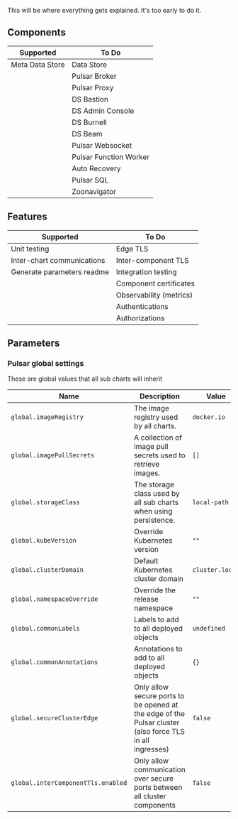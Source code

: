 This will be where everything gets explained. It's too early to do it.

## Components

| Supported       | To Do                  |
|-----------------|------------------------|
| Meta Data Store | Data Store             |
 |                 | Pulsar Broker          |
|                 | Pulsar Proxy           |
|                 | DS Bastion             |
|                 | DS Admin Console       |
|                 | DS Burnell             |
|                 | DS Beam                |
|                 | Pulsar Websocket       |
|                 | Pulsar Function Worker |
|                 | Auto Recovery          |
|                 | Pulsar SQL             |
|                 | Zoonavigator           |

## Features

| Supported                  | To Do                   |
|----------------------------|-------------------------|
| Unit testing               | Edge TLS                |
| Inter-chart communications | Inter-component TLS     |
| Generate parameters readme | Integration testing     |
|                            | Component certificates  |
|                            | Observability (metrics) |
|                            | Authentications         |
|                            | Authorizations          |

## Parameters

### Pulsar global settings

These are global values that all sub charts will inherit

| Name                               | Description                                                                                              | Value           |
| ---------------------------------- | -------------------------------------------------------------------------------------------------------- | --------------- |
| `global.imageRegistry`             | The image registry used by all charts.                                                                   | `docker.io`     |
| `global.imagePullSecrets`          | A collection of image pull secrets used to retrieve images.                                              | `[]`            |
| `global.storageClass`              | The storage class used by all sub charts when using persistence.                                         | `local-path`    |
| `global.kubeVersion`               | Override Kubernetes version                                                                              | `""`            |
| `global.clusterDomain`             | Default Kubernetes cluster domain                                                                        | `cluster.local` |
| `global.namespaceOverride`         | Override the release namespace                                                                           | `""`            |
| `global.commonLabels`              | Labels to add to all deployed objects                                                                    | `undefined`     |
| `global.commonAnnotations`         | Annotations to add to all deployed objects                                                               | `{}`            |
| `global.secureClusterEdge`         | Only allow secure ports to be opened at the edge of the Pulsar cluster (also force TLS in all ingresses) | `false`         |
| `global.interComponentTls.enabled` | Only allow communication over secure ports between all cluster components                                | `false`         |

